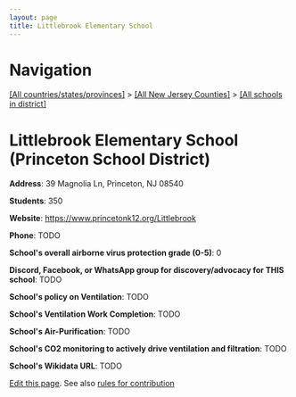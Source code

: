 ```yaml
---
layout: page
title: Littlebrook Elementary School
---
```

# Navigation

[[All countries/states/provinces]](../../..) > [[All New Jersey Counties]](../..) > [[All schools in district]](..)

# Littlebrook Elementary School (Princeton School District)

**Address**: 39 Magnolia Ln, Princeton, NJ 08540

**Students**: 350

**Website**: <https://www.princetonk12.org/Littlebrook>

**Phone**: TODO

**School's overall airborne virus protection grade (0-5)**: 0

**Discord, Facebook, or WhatsApp group for discovery/advocacy for THIS school**: TODO

**School's policy on Ventilation**: TODO

**School's Ventilation Work Completion**: TODO

**School's Air-Purification**: TODO

**School's CO2 monitoring to actively drive ventilation and filtration**: TODO

**School's Wikidata URL**: TODO


[Edit this page](https://github.com/ventilate-schools/NJ/edit/main/./Mercer/Princeton_School_District/Littlebrook_Elementary_School.md). See also [rules for contribution](../../../contribution-rules/)